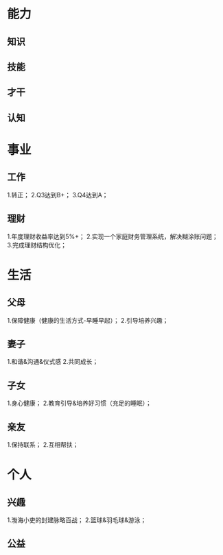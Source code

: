 # 能力
## 知识

## 技能
## 才干
## 认知
 # 事业
 ## 工作
 1.转正；
 2.Q3达到B+；
 3.Q4达到A；
 
 ## 理财
1.年度理财收益率达到5%+；
2.实现一个家庭财务管理系统，解决糊涂账问题；
3.完成理财结构优化；

 # 生活
 ## 父母
 1.保障健康（健康的生活方式-早睡早起）；
 2.引导培养兴趣；
 ## 妻子
 1.和谐&沟通&仪式感
 2.共同成长；
 ## 子女
 1.身心健康；
 2.教育引导&培养好习惯（充足的睡眠）；
 ## 亲友
 1.保持联系；
 2.互相帮扶；
 # 个人
 ## 兴趣
 1.渤海小吏的封建脉略百战；
 2.篮球&羽毛球&游泳；
 ## 公益






